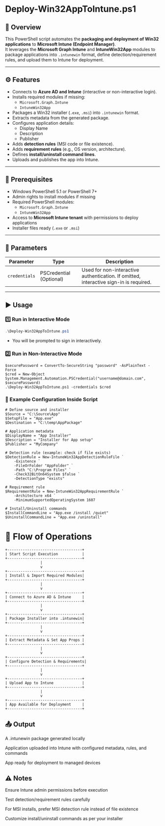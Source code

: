 # Deploy-Win32AppToIntune.ps1

## 📌 Overview
This PowerShell script automates the **packaging and deployment of Win32 applications** to **Microsoft Intune (Endpoint Manager)**.  
It leverages the **Microsoft Graph Intune** and **IntuneWin32App** modules to package applications into `.intunewin` format, define detection/requirement rules, and upload them to Intune for deployment.

---

## ⚙️ Features
- Connects to **Azure AD and Intune** (interactive or non-interactive login).
- Installs required modules if missing:
  - `Microsoft.Graph.Intune`
  - `IntuneWin32App`
- Packages a Win32 installer (`.exe`, `.msi`) into `.intunewin` format.
- Extracts metadata from the generated package.
- Configures application details:
  - Display Name
  - Description
  - Publisher
- Adds **detection rules** (MSI code or file existence).
- Adds **requirement rules** (e.g., OS version, architecture).
- Defines **install/uninstall command lines**.
- Uploads and publishes the app into Intune.

---

## 📝 Prerequisites
- Windows PowerShell 5.1 or PowerShell 7+
- Admin rights to install modules if missing
- Required PowerShell modules:
  - `Microsoft.Graph.Intune`
  - `IntuneWin32App`
- Access to **Microsoft Intune tenant** with permissions to deploy applications
- Installer files ready (`.exe` or `.msi`)

---

## 📝 Parameters
| Parameter      | Type      | Description |
|----------------|-----------|-------------|
| `credentials`  | PSCredential (Optional) | Used for non-interactive authentication. If omitted, interactive sign-in is required. |

---

## ▶️ Usage

### 1️⃣ Run in Interactive Mode
```powershell
.\Deploy-Win32AppToIntune.ps1
```
- You will be prompted to sign in interactively.
### 2️⃣ Run in Non-Interactive Mode
```
$securePassword = ConvertTo-SecureString "password" -AsPlainText -Force
$cred = New-Object System.Management.Automation.PSCredential("username@domain.com", $securePassword)
.\Deploy-Win32AppToIntune.ps1 -credentials $cred
```
### 📂 Example Configuration Inside Script
```
# Define source and installer
$Source = "C:\Source\App"
$SetupFile = "App.exe"
$Destination = "C:\temp\AppPackage"

# Application metadata
$DisplayName = "App Installer"
$Description = "Installer for App setup"
$Publisher = "MyCompany"

# Detection rule (example: check if file exists)
$DetectionRule = New-IntuneWin32AppDetectionRuleFile `
    -Existence `
    -FileOrFolder "AppFolder" `
    -Path "C:\Program Files" `
    -Check32BitOn64System $false `
    -DetectionType "exists"

# Requirement rule
$RequirementRule = New-IntuneWin32AppRequirementRule `
    -Architecture x64 `
    -MinimumSupportedOperatingSystem 1607

# Install/Uninstall commands
$InstallCommandLine = "App.exe /install /quiet"
$UninstallCommandLine = "App.exe /uninstall"
```
# 🔄 Flow of Operations
```
+----------------------------------+
| Start Script Execution           |
+----------------------------------+
                |
                v
+----------------------------------+
| Install & Import Required Modules|
+----------------------------------+
                |
                v
+----------------------------------+
| Connect to Azure AD & Intune     |
+----------------------------------+
                |
                v
+----------------------------------+
| Package Installer into .intunewin|
+----------------------------------+
                |
                v
+----------------------------------+
| Extract Metadata & Set App Props |
+----------------------------------+
                |
                v
+----------------------------------+
| Configure Detection & Requirements|
+----------------------------------+
                |
                v
+----------------------------------+
| Upload App to Intune             |
+----------------------------------+
                |
                v
+----------------------------------+
| App Available for Deployment     |
+----------------------------------+
```
## 📤 Output

A .intunewin package generated locally

Application uploaded into Intune with configured metadata, rules, and commands

App ready for deployment to managed devices

## ⚠️ Notes

Ensure Intune admin permissions before execution

Test detection/requirement rules carefully

For MSI installs, prefer MSI detection rule instead of file existence

Customize install/uninstall commands as per your installer
